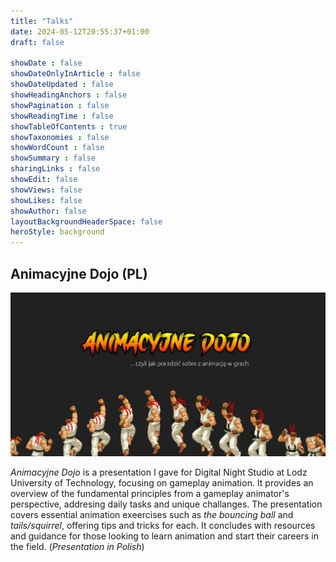 ```yaml
---
title: "Talks"
date: 2024-05-12T20:55:37+01:00
draft: false

showDate : false
showDateOnlyInArticle : false
showDateUpdated : false
showHeadingAnchors : false
showPagination : false
showReadingTime : false
showTableOfContents : true
showTaxonomies : false 
showWordCount : false
showSummary : false
sharingLinks : false
showEdit: false
showViews: false
showLikes: false
showAuthor: false
layoutBackgroundHeaderSpace: false
heroStyle: background
---
```


## Animacyjne Dojo (PL)
![Animacyjne Dojo Cover](/images/talks/animacyjnedojo_cover.jpg "[Presentation available here](https://docs.google.com/presentation/d/e/2PACX-1vSADucq-Mkmv9_flTBaHDkf3mogJBdUehcg0T6xx7BUkQURv_w4KIVLAtIQUPArO64mrpnpCvUndw5F/pub?start=false&loop=false&delayms=3000)")

*Animacyjne Dojo* is a presentation I gave for Digital Night Studio at Lodz University of Technology, focusing on gameplay animation. It provides an overview of the fundamental principles from a gameplay animator's perspective,
addresing daily tasks and unique challanges. The presentation covers essential animation exeercises such as *the bouncing ball* and *tails/squirrel*, offering tips and tricks for each. It concludes with resources and guidance for those
looking to learn animation and start their careers in the field. (*Presentation in Polish*)